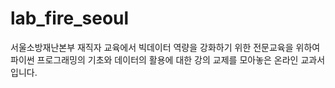 # lab_fire_seoul
서울소방재난본부 재직자 교육에서 빅데이터 역량을 강화하기 위한 전문교육을 위하여 파이썬 프로그래밍의 기초와 데이터의 활용에 대한 강의 교제를 모아놓은  온라인 교과서입니다.


